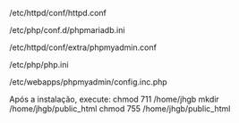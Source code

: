 /etc/httpd/conf/httpd.conf

/etc/php/conf.d/phpmariadb.ini

/etc/httpd/conf/extra/phpmyadmin.conf

/etc/php/php.ini

/etc/webapps/phpmyadmin/config.inc.php

Após a instalação, execute:
chmod 711 /home/jhgb
mkdir /home/jhgb/public_html
chmod 755 /home/jhgb/public_html
